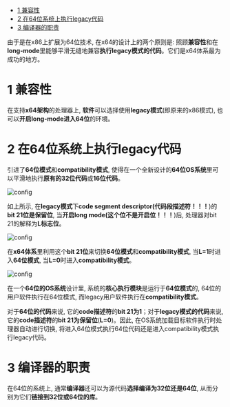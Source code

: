 
<!-- @import "[TOC]" {cmd="toc" depthFrom=1 depthTo=6 orderedList=false} -->

<!-- code_chunk_output -->

* [1 兼容性](#1-兼容性)
* [2 在64位系统上执行legacy代码](#2-在64位系统上执行legacy代码)
* [3 编译器的职责](#3-编译器的职责)

<!-- /code_chunk_output -->

由于是在x86上扩展为64位技术, 在x64的设计上的两个原则是: 照顾**兼容性**和在**long\-mode**里能够平滑无缝地兼容**执行legacy模式的代码**。它们是x64体系最为成功的地方。

# 1 兼容性

在支持**x64架构**的处理器上, **软件**可以选择使用**legacy模式**(即原来的x86模式), 也可以**开启long\-mode进入64位**的环境。

# 2 在64位系统上执行legacy代码

引进了**64位模式**和**compatibility模式**, 使得在一个全新设计的**64位OS系统**里可以平滑地执行**原有的32位代码**或**16位代码**。

![config](./images/2.png)

如上所示, 在**legacy模式**下**code segment descriptor(代码段描述符！！！**)的**bit 21位是保留位**, 当**开启long mode(这个位不是开启位！！！**)后, 处理器对bit 21的解释为**L标志位**。

![config](./images/3.png)

在**x64体系**里利用这个**bit 21位**来切换**64位模式**和**compatibility模式**, 当**L=1**时进入**64位模式**, 当**L=0**时进入**compatibility模式**。

![config](./images/4.png)

在一个**64位的OS系统**设计里, 系统的**核心执行模块**是运行于**64位模式**的, 64位的用户软件执行在64位模式, 而legacy用户软件执行在**compatibility模式**。

对于**64位的代码**来说, 它的**code描述符**的**bit 21为1**；对于**legacy模式的代码**来说, 它的**code描述符**的**bit 21为保留位**(**L=0**)。因此, 在OS系统加载目标软件执行时处理器自动进行切换, 将进入64位模式执行64位代码还是进入compatibility模式执行legacy代码。

# 3 编译器的职责

在64位的系统上, 通常**编译器**还可以为源代码**选择编译为32位还是64位**, 从而分别为它们**链接到32位或64位的库**。